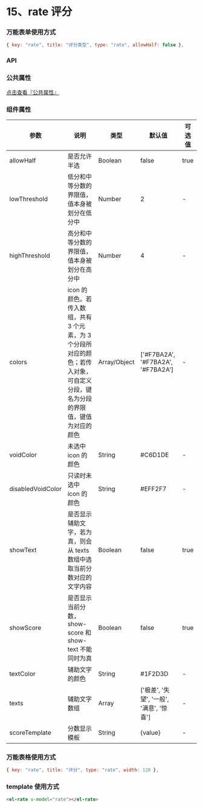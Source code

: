 # 15、rate 评分

### 万能表单使用方式

```js
{ key: "rate", title: "评分类型", type: "rate", allowHalf: false },
```

### API

### 公共属性

[点击查看『公共属性』](https://vkdoc.fsq.pub/admin/components/0%E3%80%81public.html)

### 组件属性

| 参数             | 说明                           | 类型    | 默认值  | 可选值 |
|------------------|-------------------------------|---------|--------|-------|
| allowHalf            | 是否允许半选 | Boolean  | false | true  |
| lowThreshold            | 低分和中等分数的界限值，值本身被划分在低分中 | Number  | 2 | -  |
| highThreshold            | 高分和中等分数的界限值，值本身被划分在高分中 | Number  | 4 | -  |
| colors            | icon 的颜色。若传入数组，共有 3 个元素，为 3 个分段所对应的颜色；若传入对象，可自定义分段，键名为分段的界限值，键值为对应的颜色 | Array/Object  | ['#F7BA2A', '#F7BA2A', '#F7BA2A'] | -  |
| voidColor            | 未选中 icon 的颜色 | String  | #C6D1DE | -  |
| disabledVoidColor            | 只读时未选中 icon 的颜色 | String  | #EFF2F7 | -  |
| showText            | 是否显示辅助文字，若为真，则会从 texts 数组中选取当前分数对应的文字内容 | Boolean  | false | true |
| showScore            | 是否显示当前分数，show-score 和 show-text 不能同时为真 | Boolean  | false | true |
| textColor            | 辅助文字的颜色| String  | #1F2D3D | -  |
| texts            | 辅助文字数组 | Array  | ['极差', '失望', '一般', '满意', '惊喜'] | -  |
| scoreTemplate            | 分数显示模板 | String  | {value} | -  |

### 万能表格使用方式

```js
{ key: "rate", title: "评分", type: "rate", width: 120 },
```

### template 使用方式

```html
<el-rate v-model="rate"></el-rate>
```

